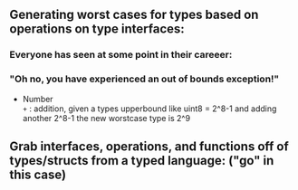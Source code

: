 ## Generating worst cases for types based on operations on type interfaces:

### Everyone has seen at some point in their careeer:   
### "Oh no, you have experienced an out of bounds exception!"


- Number  
`+` : addition, given a types upperbound like uint8 = 2^8-1 and adding another 2^8-1 the new worstcase type is 2^9



## Grab interfaces, operations, and functions off of types/structs from a typed language: ("go" in this case)

<!--
other phrases: "method set", "operations"
"go" in this case: 

int8's interface:

https://stackoverflow.com/questions/24337145/get-name-of-struct-field-using-reflection
https://stackoverflow.com/questions/41694647/how-do-i-use-reflect-to-check-if-the-type-of-a-struct-field-is-interface
https://go.dev/ref/spec#LiteralType

here is the universe but we cant access it because it is not in the std lib
https://go.dev/src/go/types/universe.go

here is the std lib in go 
https://pkg.go.dev/std

another interesting file: 
https://github.com/golang/go/blob/28f4ea16a240af6c5a417e20be77745329f817f1/src/runtime/iface.go
-->
